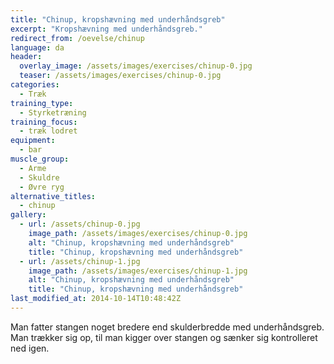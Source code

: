 ```yaml
---
title: "Chinup, kropshævning med underhåndsgreb"
excerpt: "Kropshævning med underhåndsgreb."
redirect_from: /oevelse/chinup
language: da
header:
  overlay_image: /assets/images/exercises/chinup-0.jpg
  teaser: /assets/images/exercises/chinup-0.jpg
categories:
  - Træk
training_type: 
  - Styrketræning
training_focus: 
  - træk lodret
equipment:
  - bar
muscle_group:
  - Arme
  - Skuldre
  - Øvre ryg
alternative_titles:
  - chinup
gallery:
  - url: /assets/chinup-0.jpg
    image_path: /assets/images/exercises/chinup-0.jpg
    alt: "Chinup, kropshævning med underhåndsgreb"
    title: "Chinup, kropshævning med underhåndsgreb"
  - url: /assets/chinup-1.jpg
    image_path: /assets/images/exercises/chinup-1.jpg
    alt: "Chinup, kropshævning med underhåndsgreb"
    title: "Chinup, kropshævning med underhåndsgreb"
last_modified_at: 2014-10-14T10:48:42Z
---
```


Man fatter stangen noget bredere end skulderbredde med underhåndsgreb. Man trækker sig op, til man kigger over stangen og sænker sig kontrolleret ned igen.
